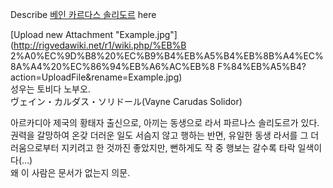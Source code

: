 Describe [베인 카르다스 솔리도르](%EB%B2%A0%EC%9D%B8%20%EC%B9%B4%EB%A5%B4%EB%8B%A4%EC%8A%A4%20%EC%86%94%EB%A6%AC%EB%8F%84%EB%A5%B4.md) here

[Upload new Attachment "Example.jpg"](http://rigvedawiki.net/r1/wiki.php/%EB%B
2%A0%EC%9D%B8%20%EC%B9%B4%EB%A5%B4%EB%8B%A4%EC%8A%A4%20%EC%86%94%EB%A6%AC%EB%8
F%84%EB%A5%B4?action=UploadFile&rename=Example.jpg)  
성우는 토비다 노부오.  
ヴェイン・カルダス・ソリドール(Vayne Carudas Solidor)

아르카디아 제국의 황태자 출신으로, 아끼는 동생으로 라서 파르나스 솔리도르가 있다. 권력을 갈망하여 온갖 더러운 일도 서슴지 않고 행하는
반면, 유일한 동생 라서를 그 더러움으로부터 지키려고 한 것까진 좋았지만, 뻔하게도 작 중 행보는 갈수록 타락 일색이다(...)  
왜 이 사람은 문서가 없는지 의문.

